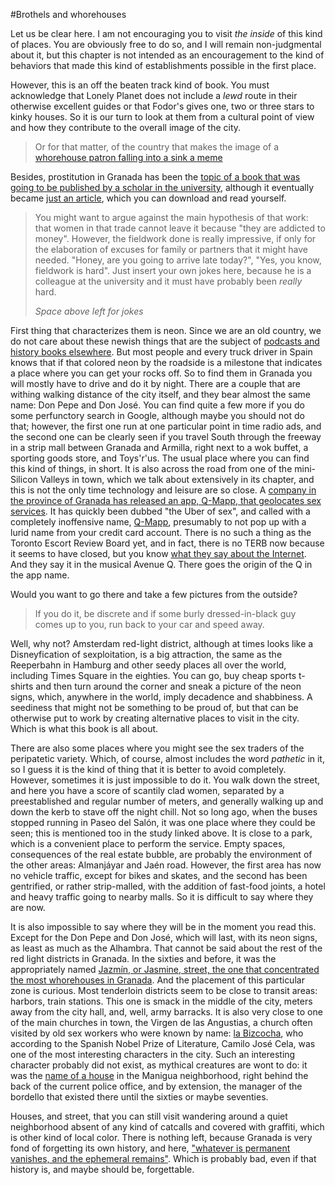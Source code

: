 #Brothels and whorehouses

Let us be clear here. I am not encouraging you to visit *the inside*
of this kind of places. You are obviously free to do so, and I will
remain non-judgmental about it, but this chapter is not intended as an
encouragement to the kind of behaviors that made this kind of
establishments possible in the first place. 

However, this is an off the beaten track kind of book. You must
acknowledge that Lonely Planet does not include a *lewd* route in
their otherwise excellent guides or that Fodor's gives one, two or
three stars to kinky houses. So it is our turn to look at them from a
cultural point of view and how they contribute to the overall image of
the city.

>Or for that matter, of the country that makes the image of a
[whorehouse patron falling into a sink a meme](http://verne.elpais.com/verne/2016/02/19/articulo/1455880525_587940.html?id_externo_rsoc=TW_CM)

Besides, prostitution in Granada has been the
[topic of a book that was going to be published by a scholar in the university](http://www.granadahoy.com/article/granada/540676/geografia/la/prostitucion/granada.html),
although it eventually became
[just an article](http://www.rigys.org/estudio/0197.pdf), which you
can download and read yourself. 

>You might want to argue against the main hypothesis of that work:
>that women in that trade cannot leave it because "they are addicted to
>money". However, the fieldwork done is really impressive, if only for
>the elaboration of excuses for family or partners that it might have
>needed. "Honey, are you going to arrive late today?", "Yes, you know,
>fieldwork is hard". Just insert your own jokes here, because he is a
>colleague at the university and it must have probably been *really*
>hard.
>
>
>
>
>*Space above left for jokes*

First thing that characterizes them is neon. Since we are an old
country, we do not care about these newish things that are the subject
of
[podcasts and history books elsewhere](http://99percentinvisible.org/episode/tube-benders/). But
most people and every truck driver in Spain knows that if that colored
neon by the roadside is a milestone that indicates a place where you
can get your rocks off. So to find them in Granada you will mostly
have to drive and do it by night. There are a couple that are withing
walking distance of the city itself, and they bear almost the same
name: Don Pepe and Don José. You can find quite a few more if you do some
perfunctory search in Google, although maybe you should not do that;
however, the first one run at one particular point in time radio ads,
and the second one can be clearly seen if you travel South through the
freeway in a strip mall between Granada and Armilla, right next to a
wok buffet, a sporting goods store, and Toys'r'us. The usual place
where you can find this kind of things, in short. It is also across
the road from one of the mini-Silicon Valleys in town, which we talk
about extensively in its chapter, and this is not the only time
technology and leisure are so close. A
[company in the province of Granada has released an app, Q-Mapp, that geolocates sex services](http://www.eleconomista.es/apps/noticias/7283988/01/16/Una-empresa-de-Granada-lanza-una-app-que-geolocaliza-servicios-sexuales.html). It
has quickly been dubbed "the Uber of sex", and called with a
completely inoffensive name,
[Q-Mapp](http://www.q-mapp.es/#no-back-button), presumably to not pop
up with a lurid name from your credit card account. There is no such a
thing as the Toronto Escort Review Board yet, and in fact, there is no
TERB now because it seems to have closed, but you know
[what they say about the Internet](https://www.youtube.com/watch?v=eWEjvCRPrCo). And
they say it in the musical Avenue Q. There goes the origin of the Q in
the app name. 

Would you want to go there and take a few pictures from the outside?

>If you do it, be discrete and if some burly dressed-in-black guy comes up to you, run back to your car and speed away.

Well, why not? Amsterdam red-light district, although at times looks
like a Disneyfication of sexploitation, is a big attraction, the same
as the Reeperbahn in Hamburg and other seedy places all over the
world, including Times Square in the eighties. You can go, buy cheap
sports t-shirts and then turn around the corner and sneak a picture of
the neon signs, which, anywhere in the world, imply decadence and
shabbiness. A seediness that might not be something to be proud of,
but that can be otherwise put to work by creating alternative places
to visit in the city. Which is what this book is all about. 

There are also some places where you might see the sex traders of the
peripatetic variety. Which, of course, almost includes the word
*pathetic* in it, so I guess it is the kind of thing that it is better
to avoid completely. However, sometimes it is just impossible to do
it. You walk down the street, and here you have a score of scantily
clad women, separated by a preestablished and regular number of
meters, and generally walking up and down the kerb to stave off the
night chill. Not so long ago, when the buses stopped running in Paseo
del Salón, it was one place where they could be seen; this is
mentioned too in the study linked above. It is close to a park, which
is a convenient place to perform the service. Empty spaces,
consequences of the real estate bubble, are probably the environment
of the other areas: Almanjáyar and Jaén road. However, the first area
has now no vehicle traffic, except for bikes and skates, and the
second has been gentrified, or rather strip-malled, with the addition
of fast-food joints, a hotel and heavy traffic going to nearby
malls. So it is difficult to say where they are now. 

It is also impossible to say where they will be in the moment you read
this. Except for the Don Pepe and Don José, which will last, with its
neon signs, as least as much as the Alhambra. That cannot be said
about the rest of the red light districts in Granada. In the sixties
and before, it was the appropriately named
[Jazmín, or Jasmine, street, the one that concentrated the most whorehouses in Granada](http://www.ideal.es/granada/20090503/granada/atrincheradas-callejon-putas-20090503.html). And
the placement of this particular zone is curious. Most tenderloin
districts seem to be close to transit areas: harbors, train
stations. This one is smack in the middle of the city, meters away
from the city hall, and, well, army barracks. It is also very close to
one of the main churches in town, the Virgen de las Angustias, a
church often visited by old sex workers who were known by name:
[la Bizcocha](http://granadablogs.com/bizcocha/sobreelblo/), who
according to the Spanish Nobel Prize of Literature, Camilo José Cela,
was one of the most interesting characters in the city. Such an
interesting character probably did not exist, as mythical creatures
are wont to do: it was the
[name of a house](http://nito-lamurga.blogspot.com.es/2008/08/la-granada-golfa.html)
in the Manigua neighborhood, right behind the back of the current
police office, and by extension, the manager of the bordello that
existed there until the sixties or maybe seventies. 

Houses, and street, that you can still visit wandering around a quiet
neighborhood absent of any kind of catcalls and covered with graffiti,
which is other kind of local color. There is nothing left, because
Granada is very fond of forgetting its own history, and here,
["whatever is permanent vanishes, and the ephemeral remains"](http://purpuranevada.blogspot.com.es/2014/03/tengo-hambre-mucha-hambre_5.html). Which
is probably bad, even if that history is, and maybe should be,
forgettable.
